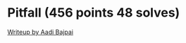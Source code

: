 # Pitfall (456 points 48 solves)

[Writeup by Aadi Bajpai](https://aadibajpai.com/blog/p/DyHHAa2o.html#pitfall)
